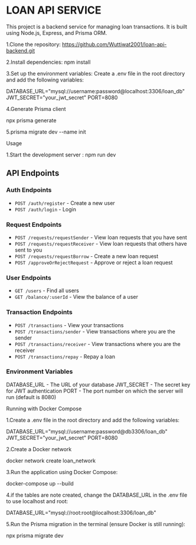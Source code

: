 # LOAN API SERVICE

This project is a backend service for managing loan transactions. It is built using Node.js, Express, and Prisma ORM.

1.Clone the repository: https://github.com/Wuttiwat2001/loan-api-backend.git

2.Install dependencies: npm install

3.Set up the environment variables: Create a .env file in the root directory and add the following variables:

DATABASE_URL="mysql://username:password@localhost:3306/loan_db"
JWT_SECRET="your_jwt_secret"
PORT=8080

4.Generate Prisma client

npx prisma generate

5.prisma migrate dev --name init

Usage

1.Start the development server : npm run dev

## API Endpoints

### Auth Endpoints
- `POST /auth/register` - Create a new user
- `POST /auth/login` - Login

### Request Endpoints
- `POST /requests/requestSender` - View loan requests that you have sent
- `POST /requests/requestReceiver` - View loan requests that others have sent to you
- `POST /requests/requestBorrow` - Create a new loan request
- `POST /approveOrRejectRequest` - Approve or reject a loan request

### User Endpoints
- `GET /users` - Find all users
- `GET /balance/:userId` - View the balance of a user

### Transaction Endpoints
- `POST /transactions` - View your transactions
- `POST /transactions/sender` - View transactions where you are the sender
- `POST /transactions/receiver` - View transactions where you are the receiver
- `POST /transactions/repay` - Repay a loan

### Environment Variables
DATABASE_URL - The URL of your database
JWT_SECRET - The secret key for JWT authentication
PORT - The port number on which the server will run (default is 8080)

Running with Docker Compose

1.Create a .env  file in the root directory and add the following variables:

DATABASE_URL="mysql://username:password@db3306/loan_db"
JWT_SECRET="your_jwt_secret"
PORT=8080

2.Create a Docker network

docker network create loan_network

3.Run the application using Docker Compose:

docker-compose up --build

4.if the tables are note created, change the DATABASE_URL in the .env file to use localhost and root:

DATABASE_URL="mysql://root:root@localhost:3306/loan_db"

5.Run the Prisma migration in the terminal (ensure Docker is still running):

npx prisma migrate dev

